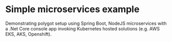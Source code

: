 # Simple microservices example

Demonstrating polygot setup using Spring Boot, NodeJS microservices with a .Net Core console app invoking Kubernetes hosted solutions (e.g. AWS EKS, AKS, Openshift).

